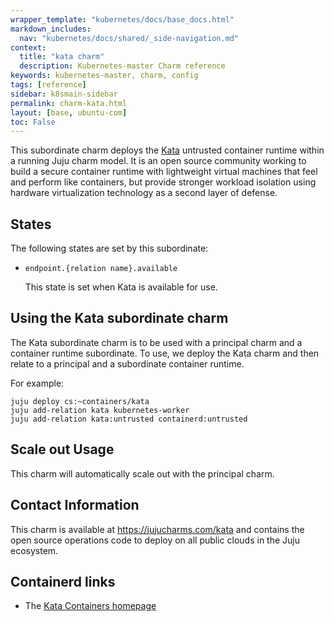 ```yaml
---
wrapper_template: "kubernetes/docs/base_docs.html"
markdown_includes:
  nav: "kubernetes/docs/shared/_side-navigation.md"
context:
  title: "kata charm"
  description: Kubernetes-master Charm reference
keywords: kubernetes-master, charm, config
tags: [reference]
sidebar: k8smain-sidebar
permalink: charm-kata.html
layout: [base, ubuntu-com]
toc: False
---
```


This subordinate charm deploys the [Kata](https://katacontainers.io/)
untrusted container runtime within a running Juju charm model.  It is
an open source community working to build a secure container runtime with
lightweight virtual machines that feel and perform like containers, but
provide stronger workload isolation using hardware virtualization technology
as a second layer of defense.

## States

The following states are set by this subordinate:

* `endpoint.{relation name}.available`

  This state is set when Kata is available for use.


## Using the Kata subordinate charm

The Kata subordinate charm is to be used with a principal charm and a
container runtime subordinate.  To use, we deploy the Kata charm and
then relate to a principal and a subordinate container runtime.

For example:

```
juju deploy cs:~containers/kata
juju add-relation kata kubernetes-worker
juju add-relation kata:untrusted containerd:untrusted
```

## Scale out Usage

This charm will automatically scale out with the
principal charm.


## Contact Information

This charm is available at <https://jujucharms.com/kata> and contains the
open source operations code to deploy on all public clouds in the Juju
ecosystem.

## Containerd links

  - The [Kata Containers homepage](https://katacontainers.io/)
